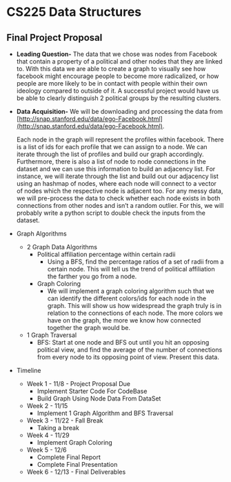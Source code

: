 # CS225 Data Structures  
## Final Project Proposal

-   **Leading Question-** The data that we chose was nodes from Facebook that contain a property of a political and other nodes that they are linked to. With this data we are able to create a graph to visually see how facebook might encourage people to become more radicalized, or how people are more likely to be in contact with people within their own ideology compared to outside of it. A successful project would have us be able to clearly distinguish 2 political groups by the resulting clusters.
-   **Data Acquisition-**  We will be downloading and processing the data from [http://snap.stanford.edu/data/ego-Facebook.html](http://snap.stanford.edu/data/ego-Facebook.html).
    
    Each node in the graph will represent the profiles within facebook. There is a list of ids for each profile that we can assign to a node. We can iterate through the list of profiles and build our graph accordingly. Furthermore, there is also a list of node to node connections in the dataset and we can use this information to build an adjacency list. For instance, we will iterate through the list and build out our adjacency list using an hashmap of nodes, where each node will connect to a vector of nodes which the respective node is adjacent too. For any messy data, we will pre-process the data to check whether each node exists in both connections from other nodes and isn’t a random outlier. For this, we will probably write a python script to double check the inputs from the dataset.
    
-   Graph Algorithms
	- 2 Graph Data Algorithms
		- Political affiliation percentage within certain radii
			- Using a BFS, find the percentage ratios of a set of radii from a certain node. This will tell us the trend of political affiliation the farther you go from a node.
		- Graph Coloring
			- We will implement a graph coloring algorithm such that we can identify the different colors/ids for each node in the graph. This will show us how widespread the graph truly is in relation to the connections of each node. The more colors we have on the graph, the more we know how connected together the graph would be.
	- 1 Graph Traversal
		-  BFS: Start at one node and BFS out until you hit an opposing political view, and find the average of the number of connections from every node to its opposing point of view. Present this data.
    

-   Timeline
	- Week 1 - 11/8 - Project Proposal Due
		- Implement Starter Code For CodeBase
		- Build Graph Using Node Data From DataSet
	- Week 2 - 11/15
		- Implement 1 Graph Algorithm and BFS Traversal
	- Week 3 - 11/22 - Fall Break
		- Taking a break
	- Week 4 - 11/29
		- Implement Graph Coloring
	- Week 5 - 12/6
		- Complete Final Report
		- Complete Final Presentation
	- Week 6 - 12/13 - Final Deliverables
